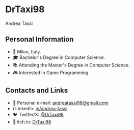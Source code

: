 # DrTaxi98
Andrea Tassi

## Personal Information
- 📍 Milan, Italy.
- 🎓 Bachelor's Degree in Computer Science.
- 📚 Attending the Master's Degree in Computer Science.
- 🎮 Interested in Game Programming.

## Contacts and Links
- 📧 Personal e-mail: andreatassi98@gmail.com
- ℹ LinkedIn: [in/andrea-tassi](https://www.linkedin.com/in/andrea-tassi/)
- 🐦 Twitter/X: [@DrTaxi98](https://twitter.com/DrTaxi98)
- 🔗 itch.io: [DrTaxi98](https://drtaxi98.itch.io/)

<!---
DrTaxi98/DrTaxi98 is a ✨ special ✨ repository because its `README.md` (this file) appears on your GitHub profile.
You can click the Preview link to take a look at your changes.
--->
